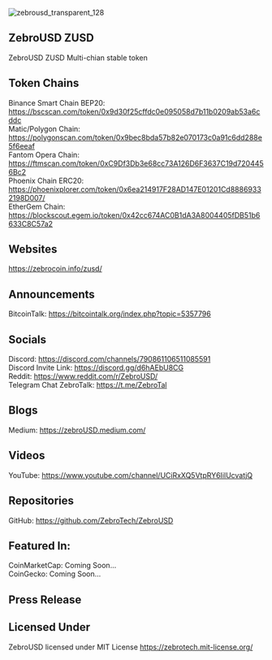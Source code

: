![zebrousd_transparent_128](https://user-images.githubusercontent.com/32578764/173227408-1fc6f197-4437-41b3-8db9-d277ddc4834d.png)

## ZebroUSD ZUSD
ZebroUSD ZUSD Multi-chian stable token

## Token Chains
Binance Smart Chain BEP20: https://bscscan.com/token/0x9d30f25cffdc0e095058d7b11b0209ab53a6cddc<br />
Matic/Polygon Chain: https://polygonscan.com/token/0x9bec8bda57b82e070173c0a91c6dd288e5f6eeaf<br />
Fantom Opera Chain: https://ftmscan.com/token/0xC9Df3Db3e68cc73A126D6F3637C19d7204456Bc2<br />
Phoenix Chain ERC20: https://phoenixplorer.com/token/0x6ea214917F28AD147E01201Cd88869332198D007/<br />
EtherGem Chain: https://blockscout.egem.io/token/0x42cc674AC0B1dA3A8004405fDB51b6633C8C57a2<br />

## Websites
https://zebrocoin.info/zusd/<br />

## Announcements
BitcoinTalk: https://bitcointalk.org/index.php?topic=5357796

## Socials
Discord: https://discord.com/channels/790861106511085591<br />
Discord Invite Link: https://discord.gg/d6hAEbU8CG<br />
Reddit: https://www.reddit.com/r/ZebroUSD/<br />
Telegram Chat ZebroTalk: https://t.me/ZebroTal<br />

## Blogs
Medium: https://zebroUSD.medium.com/

## Videos
YouTube: https://www.youtube.com/channel/UCiRxXQ5VtpRY6IilUcvatjQ

## Repositories
GitHub: https://github.com/ZebroTech/ZebroUSD

## Featured In: 
CoinMarketCap: Coming Soon...<br />
CoinGecko: Coming Soon...

## Press Release

## Licensed Under
ZebroUSD licensed under MIT License https://zebrotech.mit-license.org/


